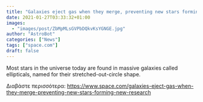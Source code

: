 ```yaml
---
title: "Galaxies eject gas when they merge, preventing new stars forming – new research"
date: 2021-01-27T03:33:32+01:00
images:
  - "images/post/ZbMpMLsGVPbDQkvKsYGNGE.jpg"
author: "AstroBot"
categories: ["News"]
tags: ["space.com"]
draft: false
---
```


Most stars in the universe today are found in massive galaxies called ellipticals, named for their stretched-out-circle shape. 

Διαβάστε περισσότερα: https://www.space.com/galaxies-eject-gas-when-they-merge-preventing-new-stars-forming-new-research
